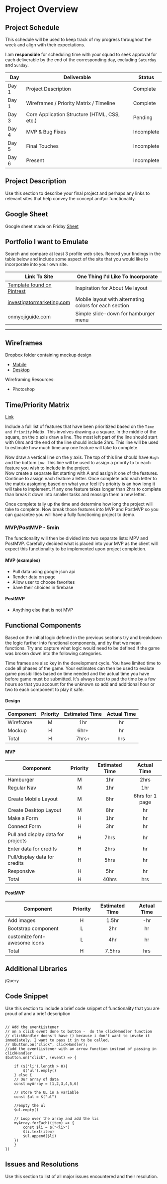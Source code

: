 # Project Overview

## Project Schedule
This schedule will be used to keep track of my progress throughout the week and align with their expectations.  

I am **responsible** for scheduling time with your squad to seek approval for each deliverable by the end of the corresponding day, excluding `Saturday` and `Sunday`.

|  Day | Deliverable | Status
|---|---| ---|
|Day 1| Project Description | Complete
|Day 1| Wireframes / Priority Matrix / Timeline | Complete
|Day 3| Core Application Structure (HTML, CSS, etc.) | Pending
|Day 4| MVP & Bug Fixes | Incomplete
|Day 5| Final Touches | Incomplete
|Day 6| Present | Incomplete

## Project Description
Use this section to describe your final project and perhaps any links to relevant sites that help convey the concept and\or functionality.



## Google Sheet
Google sheet made on Friday [Sheet](https://docs.google.com/spreadsheets/d/e/2PACX-1vT5-0fzI-wdRZl-mQooaMVS4vY_24hiappFOW8Y0I8ZXTffC5Z0646pZVmGR-G-PVcsbyBDNZyDVnXG/pubhtml) 

## Portfolio I want to Emulate
Search and compare at least 3 profile web sites.  Record your findings in the table below and include some aspect of the site that you would like to incorporate into your own site.

Link To Site  | One Thing I'd Like To Incorporate | 
| ------------- | ------------- |
| [Template found on Pintrest](https://i.pinimg.com/originals/67/be/82/67be820520e8ace919241649d270d698.png)|Inspiration for About Me layout
|[investigatormarketing.com](https://investigatormarketing.com/products/private-investigator-websites/) | Mobile layout with alternating colors for each section |
| [onmyojiguide.com](https://onmyojiguide.com/) |  Simple slide-down for hamburger menu
---

## Wireframes
Dropbox folder containing mockup design
- [Mobile](https://www.dropbox.com/sh/pqbg9h5ng5kpzkd/AACudEeb34F5QCFy9roR6ERAa?dl=0)
- [Desktop](https://www.dropbox.com/sh/qeibuv019og6cod/AADetl35LGaHN42f0W5rJqxSa?dl=0
)

Wireframing Resources:
- Photoshop

## Time/Priority Matrix 
[Link](https://www.dropbox.com/sh/sg9rasy9uhciwmi/AABozktiP9YCmul7ySTRGqwja?dl=0)

Include a full list of features that have been prioritized based on the `Time and Priority` Matix.  This involves drawing a a square.  In the middle of the square, on the x axis draw a line.  The most left part of the line should start with 0hrs and the end of the line should include 2hrs.  This line will be used to estimate how much time any one feature will take to complete. 

Now draw a vertical line on the y axis.  The top of this line should have `High` and the bottom `Low`.  This line will be used to assign a priority to to each feature you wish to include in the project.  
Now create a separate list starting with A and assign it one of the features.  Continue to assign each feature a letter.  Once complete add each letter to the matrix assigning based on what your feel it's prioirty is an how long it will take to implement. If any one feature takes longer than 2hrs to complete than break it down into smaller tasks and reassign them a new letter. 

Once complete tally up the time and determine how long the project will take to complete. Now break those features into MVP and PostMVP so you can guarantee you will have a fully functioning project to demo. 

### MVP/PostMVP - 5min
The functionality will then be divided into two separate lists: MPV and PostMVP.  Carefully decided what is placed into your MVP as the client will expect this functionality to be implemented upon project completion.  

#### MVP (examples)
- Pull data using google json api
- Render data on page 
- Allow user to choose favorites 
- Save their choices in firebase

#### PostMVP 
- Anything else that is not MVP

## Functional Components
Based on the initial logic defined in the previous sections try and breakdown the logic further into functional components, and by that we mean functions.  Try and capture what logic would need to be defined if the game was broken down into the following categories.

Time frames are also key in the development cycle.  You have limited time to code all phases of the game.  Your estimates can then be used to evalute game possibilities based on time needed and the actual time you have before game must be submitted. It's always best to pad the time by a few hours so that you account for the unknown so add and additional hour or two to each component to play it safe.

#### Design
| Component | Priority | Estimated Time | Actual Time |
| --- | :---: |  :---: | :---: | 
| Wireframe | M | 1hr | hr |
| Mockup | H | 6hr+ | hr |  
| Total | H | 7hrs+| hrs |

#### MVP
| Component | Priority | Estimated Time | Actual Time |
| --- | :---: |  :---: | :---: | 
| Hamburger | M | 1hr | 2hrs |
| Regular Nav | M | 1hr | 1hr |  
| Create Mobile Layout | M | 8hr | 6hrs for 1 page | 
| Create Desktop Layout | M | 8hr | hr | 
| Make a Form | H | 1hr|  hr | 
| Connect Form | H | 3hr|  hr | 
| Pull and display data for projects | H | 7hrs|  hr | 
| Enter data for credits| H | 2hrs|  hr | 
| Pull/display data for credits| H | 5hrs|  hr | 
| Responsive | H | 5hr | hr | hr |
| Total | H | 40hrs| hrs |

#### PostMVP
| Component | Priority | Estimated Time | Actual Time |
| --- | :---: |  :---: | :---: | 
| Add images | H | 1.5hr | -hr | hr |
| Bootstrap component | L | 2hr | hr |
| customize font-awesome icons | L | 4hr | hr |
| Total | H | 7.5hrs| hrs |

## Additional Libraries
jQuery

 
## Code Snippet
Use this section to include a brief code snippet of functionality that you are proud of and a brief description  
```

// Add the eventListener
// on a click event done to button -  do the clickHandler function
// clickHandler doens't have () because i don't want to invoke it immediately. I want to pass it in to be called.
// $button.on("click", clickHandler);
//add the eventListener with an arrow function instead of passing in clickHandler
$button.on("click", (event) => {

    if ($('li').length > 0){
        $('ul').empty()
    } else {
    // Our array of data
    const myArray = [1,2,3,4,5,6]

    // store the UL in a variable
    const $ul = $("ul")

    //empty the ul
    $ul.empty()

    // Loop over the array and add the lis
    myArray.forEach((item) => {
        const $li = $("<li>")
        $li.text(item)
        $ul.append($li)
    })
    }
})
```
## Issues and Resolutions
 Use this section to list of all major issues encountered and their resolution.